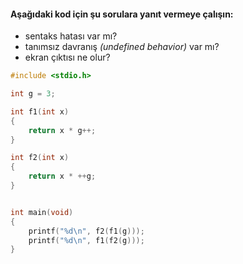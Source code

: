 #### Aşağıdaki kod için şu sorulara yanıt vermeye çalışın:

* sentaks hatası var mı?
* tanımsız davranış *(undefined behavior)* var mı?
* ekran çıktısı ne olur?

```c
#include <stdio.h>

int g = 3;

int f1(int x)
{
	return x * g++;
}

int f2(int x)
{
	return x * ++g;
}


int main(void)
{
	printf("%d\n", f2(f1(g)));
	printf("%d\n", f1(f2(g)));
}
```

